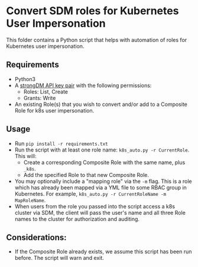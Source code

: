 # Convert SDM roles for Kubernetes User Impersonation

This folder contains a Python script that helps with automation of roles for Kubernetes user impersonation.

## Requirements
* Python3
* A [strongDM API key pair](https://www.strongdm.com/docs/admin-ui-guide/settings/admin-tokens/api-keys) with the following permissions:
  * Roles: List, Create
  * Grants: Write
* An existing Role(s) that you wish to convert and/or add to a Composite Role for k8s user impersonation.


## Usage
* Run `pip install -r requirements.txt`
* Run the script with at least one role name: `k8s_auto.py -r CurrentRole`. This will:
  * Create a corresponding Composite Role with the same name, plus `_k8s`.
  * Add the specified Role to that new Composite Role.
* You may optionally include a "mapping role" via the `-m` flag. This is a role which has already been mapped via a YML file to some RBAC group in Kubernetes. For example, `k8s_auto.py -r CurrentRoleName -m MapRoleName`.
* When users from the role you passed into the script access a k8s cluster via SDM, the client will pass the user's name and all three Role names to the cluster for authorization and auditing.

## Considerations:
* If the Composite Role already exists, we assume this script has been run before. The script will warn and exit.
